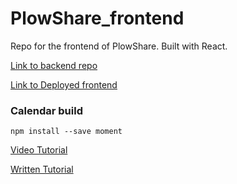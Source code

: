 # PlowShare_frontend
Repo for the frontend of PlowShare. Built with React.

[Link to backend repo](https://github.com/JmMcGehee/PlowShare_backend)

[Link to Deployed frontend](https://jmmcgehee.github.io/PlowShare_frontend/)

### Calendar build

```
npm install --save moment
```
[Video Tutorial](https://www.youtube.com/watch?v=9U0uTNfY1UA&list=PLNIn9uF_2Il5xOLikexgi_yuG2f-LjInP)

[Written Tutorial](https://programmingwithmosh.com/react/build-a-react-calendar-component-from-scratch/)
